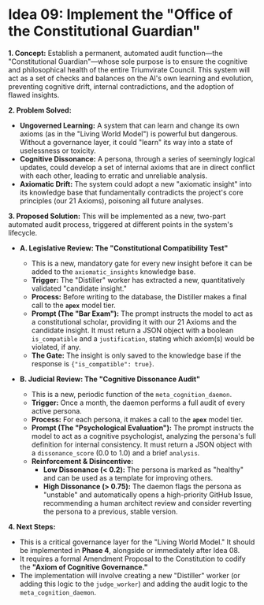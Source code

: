 # Idea 09: Implement the "Office of the Constitutional Guardian"

**1. Concept:**
Establish a permanent, automated audit function—the "Constitutional Guardian"—whose sole purpose is to ensure the cognitive and philosophical health of the entire Triumvirate Council. This system will act as a set of checks and balances on the AI's own learning and evolution, preventing cognitive drift, internal contradictions, and the adoption of flawed insights.

**2. Problem Solved:**

- **Ungoverned Learning:** A system that can learn and change its own axioms (as in the "Living World Model") is powerful but dangerous. Without a governance layer, it could "learn" its way into a state of uselessness or toxicity.
- **Cognitive Dissonance:** A persona, through a series of seemingly logical updates, could develop a set of internal axioms that are in direct conflict with each other, leading to erratic and unreliable analysis.
- **Axiomatic Drift:** The system could adopt a new "axiomatic insight" into its knowledge base that fundamentally contradicts the project's core principles (our 21 Axioms), poisoning all future analyses.

**3. Proposed Solution:**
This will be implemented as a new, two-part automated audit process, triggered at different points in the system's lifecycle.

- **A. Legislative Review: The "Constitutional Compatibility Test"**

  - This is a new, mandatory gate for every new insight before it can be added to the `axiomatic_insights` knowledge base.
  - **Trigger:** The "Distiller" worker has extracted a new, quantitatively validated "candidate insight."
  - **Process:** Before writing to the database, the Distiller makes a final call to the **`apex`** model tier.
  - **Prompt (The "Bar Exam"):** The prompt instructs the model to act as a constitutional scholar, providing it with our 21 Axioms and the candidate insight. It must return a JSON object with a boolean `is_compatible` and a `justification`, stating which axiom(s) would be violated, if any.
  - **The Gate:** The insight is only saved to the knowledge base if the response is `{"is_compatible": true}`.

- **B. Judicial Review: The "Cognitive Dissonance Audit"**
  - This is a new, periodic function of the `meta_cognition_daemon`.
  - **Trigger:** Once a month, the daemon performs a full audit of every active persona.
  - **Process:** For each persona, it makes a call to the **`apex`** model tier.
  - **Prompt (The "Psychological Evaluation"):** The prompt instructs the model to act as a cognitive psychologist, analyzing the persona's full definition for internal consistency. It must return a JSON object with a `dissonance_score` (0.0 to 1.0) and a brief `analysis`.
  - **Reinforcement & Disincentive:**
    - **Low Dissonance (< 0.2):** The persona is marked as "healthy" and can be used as a template for improving others.
    - **High Dissonance (> 0.75):** The daemon flags the persona as "unstable" and automatically opens a high-priority GitHub Issue, recommending a human architect review and consider reverting the persona to a previous, stable version.

**4. Next Steps:**

- This is a critical governance layer for the "Living World Model." It should be implemented in **Phase 4**, alongside or immediately after Idea 08.
- It requires a formal Amendment Proposal to the Constitution to codify the **"Axiom of Cognitive Governance."**
- The implementation will involve creating a new "Distiller" worker (or adding this logic to the `judge_worker`) and adding the audit logic to the `meta_cognition_daemon`.

